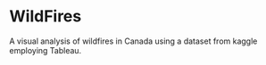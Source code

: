 # WildFires
A visual analysis of wildfires in Canada using a dataset from kaggle employing Tableau. 
